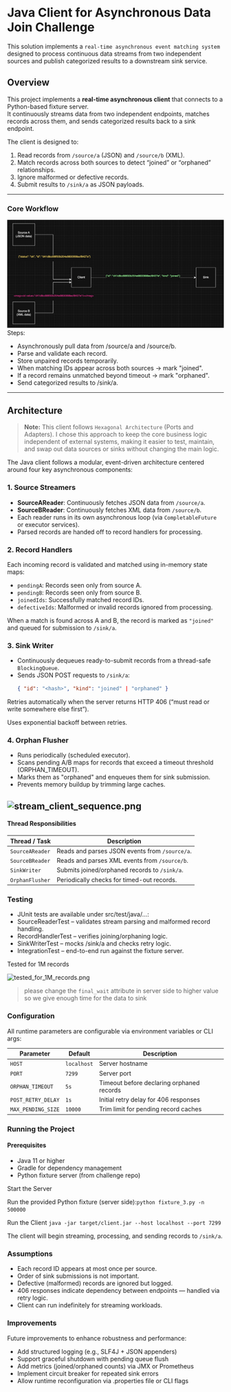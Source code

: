 # Java Client for Asynchronous Data Join Challenge

This solution implements a `real-time asynchronous event matching system` designed to process continuous data streams from two independent sources and publish categorized results to a downstream sink service.

## Overview

This project implements a **real-time asynchronous client** that connects to a Python-based fixture server.  
It continuously streams data from two independent endpoints, matches records across them, and sends categorized results back to a sink endpoint.

The client is designed to:
1. Read records from `/source/a` (JSON) and `/source/b` (XML).
2. Match records across both sources to detect “joined” or “orphaned” relationships.
3. Ignore malformed or defective records.
4. Submit results to `/sink/a` as JSON payloads.

---
### Core Workflow
![bloack-diag.png](images/bloack-diag.png)
Steps:

* Asynchronously pull data from /source/a and /source/b.
* Parse and validate each record.
* Store unpaired records temporarily.
* When matching IDs appear across both sources → mark "joined".
* If a record remains unmatched beyond timeout → mark "orphaned".
* Send categorized results to /sink/a.
---

## Architecture

> **Note:** This client follows `Hexagonal Architecture` (Ports and Adapters).
> I chose this approach to keep the core business logic independent of external systems, making it easier to test, maintain, and swap out data sources or sinks without changing the main logic.

The Java client follows a modular, event-driven architecture centered around four key asynchronous components:

### 1. Source Streamers
- **SourceAReader**: Continuously fetches JSON data from `/source/a`.
- **SourceBReader**: Continuously fetches XML data from `/source/b`.
- Each reader runs in its own asynchronous loop (via `CompletableFuture` or executor services).
- Parsed records are handed off to record handlers for processing.

### 2. Record Handlers
Each incoming record is validated and matched using in-memory state maps:
- `pendingA`: Records seen only from source A.
- `pendingB`: Records seen only from source B.
- `joinedIds`: Successfully matched record IDs.
- `defectiveIds`: Malformed or invalid records ignored from processing.

When a match is found across A and B, the record is marked as `"joined"` and queued for submission to `/sink/a`.

### 3. Sink Writer
- Continuously dequeues ready-to-submit records from a thread-safe `BlockingQueue`.
- Sends JSON POST requests to `/sink/a`:
  ```json
  { "id": "<hash>", "kind": "joined" | "orphaned" }
Retries automatically when the server returns HTTP 406 (“must read or write somewhere else first”).

Uses exponential backoff between retries.

### 4. Orphan Flusher

* Runs periodically (scheduled executor).
* Scans pending A/B maps for records that exceed a timeout threshold (ORPHAN_TIMEOUT).
* Marks them as "orphaned" and enqueues them for sink submission.
* Prevents memory buildup by trimming large caches.

![stream_client_sequence.png](images/stream_client_sequence.png)
---

#### Thread Responsibilities

| Thread / Task   | Description                                    |
| --------------- | ---------------------------------------------- |
| `SourceAReader` | Reads and parses JSON events from `/source/a`. |
| `SourceBReader` | Reads and parses XML events from `/source/b`.  |
| `SinkWriter`    | Submits joined/orphaned records to `/sink/a`.  |
| `OrphanFlusher` | Periodically checks for timed-out records.     |


### Testing

* JUnit tests are available under src/test/java/...:
* SourceReaderTest – validates stream parsing and malformed record handling.
* RecordHandlerTest – verifies joining/orphaning logic.
* SinkWriterTest – mocks /sink/a and checks retry logic.
* IntegrationTest – end-to-end run against the fixture server.

Tested for 1M records

![tested_for_1M_records.png](images/tested_for_1M_records.png)
> please change the `final_wait` attribute in server side to higher value so we give enough time for the data to sink

### Configuration

All runtime parameters are configurable via environment variables or CLI args:

| Parameter          | Default     | Description                               |
| ------------------ | ----------- | ----------------------------------------- |
| `HOST`             | `localhost` | Server hostname                           |
| `PORT`             | `7299`      | Server port                               |
| `ORPHAN_TIMEOUT`   | `5s`        | Timeout before declaring orphaned records |
| `POST_RETRY_DELAY` | `1s`        | Initial retry delay for 406 responses     |
| `MAX_PENDING_SIZE` | `10000`     | Trim limit for pending record caches      |


### Running the Project
#### Prerequisites

* Java 11 or higher
* Gradle for dependency management
* Python fixture server (from challenge repo)

Start the Server

Run the provided Python fixture (server side):`python fixture_3.py -n 500000`

Run the Client `java -jar target/client.jar --host localhost --port 7299`

The client will begin streaming, processing, and sending records to `/sink/a`.

### Assumptions

* Each record ID appears at most once per source.
* Order of sink submissions is not important.
* Defective (malformed) records are ignored but logged.
* 406 responses indicate dependency between endpoints — handled via retry logic.
* Client can run indefinitely for streaming workloads.

### Improvements

Future improvements to enhance robustness and performance:

* Add structured logging (e.g., SLF4J + JSON appenders)
* Support graceful shutdown with pending queue flush
* Add metrics (joined/orphaned counts) via JMX or Prometheus
* Implement circuit breaker for repeated sink errors
* Allow runtime reconfiguration via .properties file or CLI flags